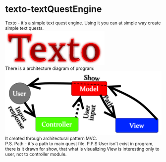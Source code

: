 # texto-textQuestEngine
Texto - it's a simple text quest engine. Using it you can at simple way create simple text quests.  
![Texto logo](images/png/texto-logo.png)  
There is a architecture diagram of program:  
![Architecture of program](images/png/architecture.png)  
It created through architectural pattern MVC.  
P.S. Path - it's a path to main quest file.
P.P.S User isn't exist in program, there is it drawn for show, that what is visualizing View is interesting only to user, not to controller module.
